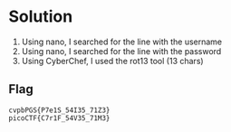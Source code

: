# Solution

1. Using nano, I searched for the line with the username
2. Using nano, I searched for the line with the password
3. Using CyberChef, I used the rot13 tool (13 chars)



## Flag
```
cvpbPGS{P7e1S_54I35_71Z3}
picoCTF{C7r1F_54V35_71M3}
```